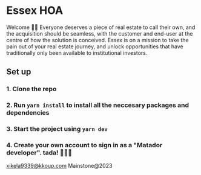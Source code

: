 # Essex HOA

Welcome 🎊🎉 Everyone deserves a piece of real estate to call their own, and the acquisition should
be seamless, with the customer and end-user at the centre of how the solution is conceived. Essex
is on a mission to take the pain out of your real estate journey, and unlock opportunities that have
traditionally only been available to institutional investors.

## Set up

### 1. Clone the repo

### 2. Run `yarn install` to install all the neccesary packages and dependencies

### 3. Start the project using `yarn dev`

### 4. Create your own account to sign in as a "Matador developer". tada! 🎈✨🎉

xikela9339@kkoup.com Mainstone@2023
